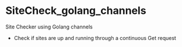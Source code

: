 # SiteCheck_golang_channels
Site Checker using Golang channels

* Check if sites are up and running through a continuous Get request
